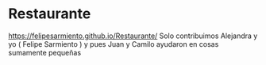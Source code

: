 # Restaurante
https://felipesarmiento.github.io/Restaurante/
Solo contribuimos Alejandra y yo ( Felipe Sarmiento ) y pues Juan y Camilo ayudaron en cosas sumamente pequeñas
